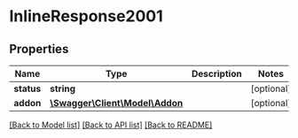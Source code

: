 # InlineResponse2001

## Properties
Name | Type | Description | Notes
------------ | ------------- | ------------- | -------------
**status** | **string** |  | [optional] 
**addon** | [**\Swagger\Client\Model\Addon**](Addon.md) |  | [optional] 

[[Back to Model list]](../README.md#documentation-for-models) [[Back to API list]](../README.md#documentation-for-api-endpoints) [[Back to README]](../README.md)


